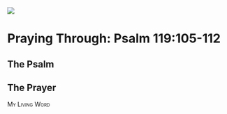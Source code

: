 <img class="intro-right" src="/images/art-paris-psalter.jpg">

# Praying Through: Psalm 119:105-112

## The Psalm

## The Prayer

<div style="font-variant: small-caps;">
My Living Word
</div>
